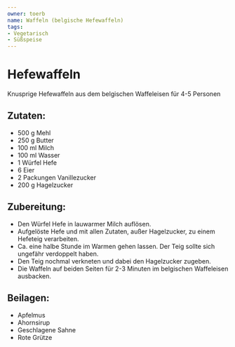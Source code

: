 ```yaml
---
owner: toerb
name: Waffeln (belgische Hefewaffeln)
tags:
- Vegetarisch
- Süßspeise
---
```

Hefewaffeln
=====

Knusprige Hefewaffeln aus dem belgischen Waffeleisen für 4-5 Personen

Zutaten:
--------
 * 500 g Mehl
 * 250 g Butter
 * 100 ml Milch
 * 100 ml Wasser
 * 1 Würfel Hefe
 * 6 Eier
 * 2 Packungen Vanillezucker
 * 200 g Hagelzucker

Zubereitung:
----------------
 * Den Würfel Hefe in lauwarmer Milch auflösen.
 * Aufgelöste Hefe und mit allen Zutaten, außer Hagelzucker, zu einem Hefeteig verarbeiten.
 * Ca. eine halbe Stunde im Warmen gehen lassen. Der Teig sollte sich ungefähr verdoppelt haben.
 * Den Teig nochmal verkneten und dabei den Hagelzucker zugeben.
 * Die Waffeln auf beiden Seiten für 2-3 Minuten im belgischen Waffeleisen ausbacken.

Beilagen:
---------
 * Apfelmus
 * Ahornsirup
 * Geschlagene Sahne
 * Rote Grütze
